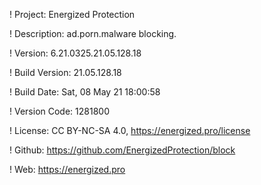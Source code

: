! Project: Energized Protection

! Description: ad.porn.malware blocking.

! Version: 6.21.0325.21.05.128.18

! Build Version: 21.05.128.18

! Build Date: Sat, 08 May 21 18:00:58

! Version Code: 1281800

! License: CC BY-NC-SA 4.0, https://energized.pro/license

! Github: https://github.com/EnergizedProtection/block

! Web: https://energized.pro
